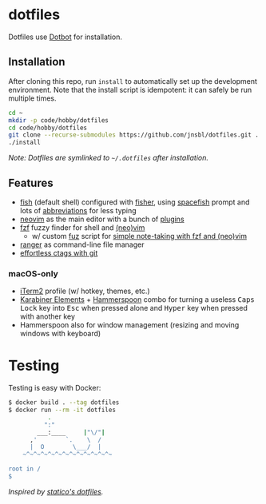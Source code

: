 # dotfiles

Dotfiles use [Dotbot](https://github.com/anishathalye/dotbot) for installation.

## Installation

After cloning this repo, run `install` to automatically set up the development environment. Note that the install script is idempotent: it can safely be run multiple times.

```bash
cd ~
mkdir -p code/hobby/dotfiles
cd code/hobby/dotfiles
git clone --recurse-submodules https://github.com/jnsbl/dotfiles.git .
./install
```

_Note: Dotfiles are symlinked to `~/.dotfiles` after installation._

## Features

- [fish](https://fishshell.com/) (default shell) configured with [fisher](https://github.com/jorgebucaran/fisher), using [spacefish](https://spacefish.matchai.dev/) prompt and lots of [abbreviations](https://github.com/jnsbl/dotfiles/blob/master/fish/config.fish) for less typing
- [neovim](https://neovim.io/) as the main editor with a bunch of [plugins](https://github.com/jnsbl/dotfiles/blob/master/neovim/settings/main.vimrc)
- [fzf](https://github.com/junegunn/fzf) fuzzy finder for shell and [(neo)vim](https://github.com/junegunn/fzf.vim)
  - w/ custom [fuz](https://github.com/jnsbl/dotfiles/blob/master/bin/fuz) script for [simple note-taking with fzf and (neo)vim](https://medium.com/adorableio/simple-note-taking-with-fzf-and-vim-2a647a39cfa)
- [ranger](https://github.com/ranger/ranger) as command-line file manager
- [effortless ctags with git](https://tbaggery.com/2011/08/08/effortless-ctags-with-git.html)

### macOS-only

- [iTerm2](https://iterm2.com/) profile (w/ hotkey, themes, etc.)
- [Karabiner Elements](https://karabiner-elements.pqrs.org/) + [Hammerspoon](https://www.hammerspoon.org/) combo for turning a useless <kbd>Caps Lock</kbd> key into <kbd>Esc</kbd> when pressed alone and <kbd>Hyper</kbd> key when pressed with another key
- Hammerspoon also for window management (resizing and moving windows with keyboard)

# Testing

Testing is easy with Docker:

```bash
$ docker build . --tag dotfiles
$ docker run --rm -it dotfiles
           .
          ":"
        ___:____     |"\/"|
      ,'        `.    \  /
      |  O        \___/  |
    ~^~^~^~^~^~^~^~^~^~^~^~^~

root in /
$
```
_Inspired by [statico's dotfiles](https://github.com/statico/dotfiles)._